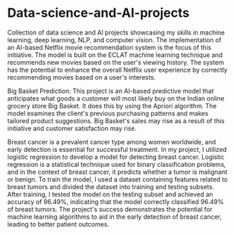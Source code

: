 # Data-science-and-AI-projects
Collection of data science and AI projects showcasing my skills in machine learning, deep learning, NLP, and computer vision.
The implementation of an AI-based Netflix movie recommendation system is the focus of this initiative. The model is built on the ECLAT machine learning technique and recommends new movies based on the user's viewing history. The system has the potential to enhance the overall Netflix user experience by correctly recommending movies based on a user's interests.

Big Basket Prediction: This project is an AI-based predictive model that anticipates what goods a customer will most likely buy on the Indian online grocery store Big Basket. It does this by using the Apriori algorithm. The model examines the client's previous purchasing patterns and makes tailored product suggestions. Big Basket's sales may rise as a result of this initiative and customer satisfaction may rise.

Breast cancer is a prevalent cancer type among women worldwide, and early detection is essential for successful treatment. In my project, I utilized logistic regression to develop a model for detecting breast cancer. Logistic regression is a statistical technique used for binary classification problems, and in the context of breast cancer, it predicts whether a tumor is malignant or benign. To train the model, I used a dataset containing features related to breast tumors and divided the dataset into training and testing subsets. After training, I tested the model on the testing subset and achieved an accuracy of 96.49%, indicating that the model correctly classified 96.49% of breast tumors. The project's success demonstrates the potential for machine learning algorithms to aid in the early detection of breast cancer, leading to better patient outcomes.
